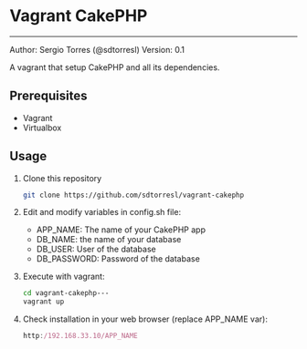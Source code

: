 # Vagrant CakePHP

---

Author: Sergio Torres (@sdtorresl)
Version: 0.1

A vagrant that setup CakePHP and all its dependencies.

## Prerequisites

* Vagrant
* Virtualbox

## Usage

1. Clone this repository

    ```bash
    git clone https://github.com/sdtorresl/vagrant-cakephp
   ```

1. Edit and modify variables in config.sh file:
    * APP_NAME: The name of your CakePHP app
    * DB_NAME: the name of your database
    * DB_USER: User of the database
    * DB_PASSWORD: Password of the database 

1. Execute with vagrant:

    ```bash
    cd vagrant-cakephp---
    vagrant up
    ```

1. Check installation in your web browser (replace APP_NAME var):

    ```javascript
    http:/192.168.33.10/APP_NAME
    ```